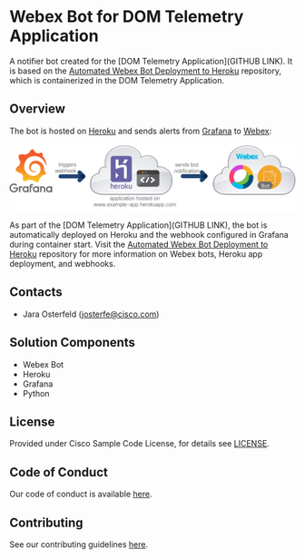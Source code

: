 # Webex Bot for DOM Telemetry Application

A notifier bot created for the [DOM Telemetry Application](GITHUB LINK). It is based on the [Automated Webex Bot Deployment to Heroku](https://github.com/gve-sw/WebexBot_HerokuDeployment) repository, which is containerized in the DOM Telemetry Application.  



## Overview
The bot is hosted on [Heroku](https://www.heroku.com) and sends alerts from [Grafana](https://grafana.com/) to [Webex](https://www.webex.com/):

![Overview](IMAGES/overview.png)

As part of the [DOM Telemetry Application](GITHUB LINK), the bot is automatically deployed on Heroku and the webhook configured in Grafana during container start. Visit the [Automated Webex Bot Deployment to Heroku](https://github.com/gve-sw/WebexBot_HerokuDeployment) repository for more information on Webex bots, Heroku app deployment, and webhooks. 


## Contacts
* Jara Osterfeld (josterfe@cisco.com)



## Solution Components
* Webex Bot
* Heroku
* Grafana
* Python 



## License
Provided under Cisco Sample Code License, for details see [LICENSE](./LICENSE.md).



## Code of Conduct
Our code of conduct is available [here](./CODE_OF_CONDUCT.md).



## Contributing
See our contributing guidelines [here](./CONTRIBUTING.md).